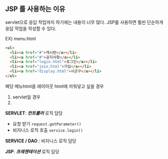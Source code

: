 ## JSP 를 사용하는 이유

servlet으로 응답 작업까지 하기에는 내용이 너무 많다.
JSP를 사용하면 훨씬 단순하게 응답 작업을 작성할 수 있다. 

EX) menu.html
```html
<ul>
  <li><a href="#">게시판</a></li>
  <li><a href="#">공지사항</a></li>
  <li><a href="login.html">로그인</a></li>
  <li><a href="join.html">가입</a></li>
  <li><a href="display.html">시군구</a></li>
</ul>
```
해당 메뉴html을 레이아웃 html에 끼워넣고 싶을 경우
1. servlet일 경우
2. 





 **SERVLET**:  ***컨트롤러*** 로직 담당
* 요청 받기 `request.getParameter()`
* 비지니스 로직 호출  `service.login()` 

**SERVICE / DAO** : 비지니스 로직 담당

**JSP**: ***프레젠테이션*** 로직 담당
<!--stackedit_data:
eyJoaXN0b3J5IjpbODg4NDE0MTE3XX0=
-->